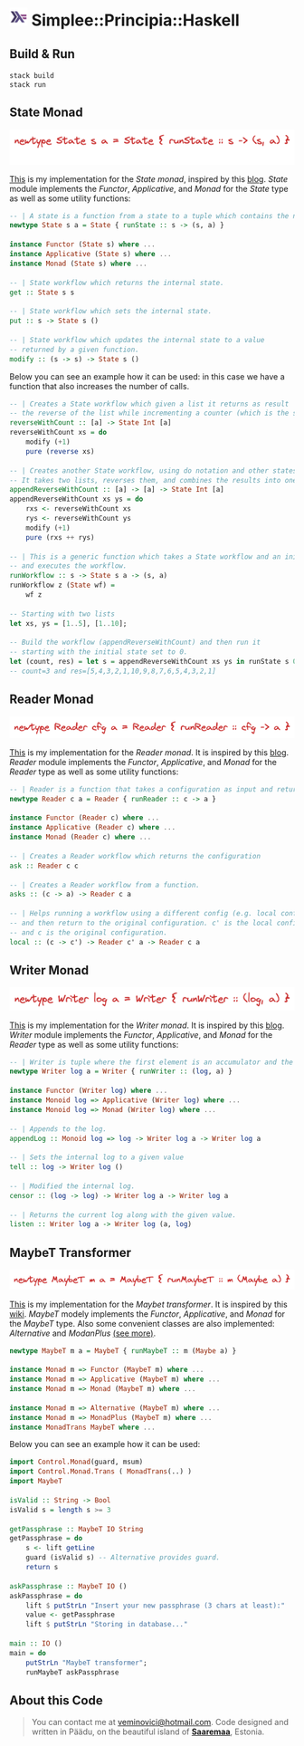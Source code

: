 # !["Haskell](./assets/images/haskell.png "Haskell") Simplee::Principia::Haskell

## Build & Run
```
stack build
stack run
```

## State Monad 

![State monad](./assets/images/state.png "State monad")

[This](https://github.com/veminovici/principia-hs/blob/master/src/State.hs) is my implementation for the *State monad*, inspired by this [blog](https://williamyaoh.com/posts/2020-07-12-deriving-state-monad.html).
*State* module implements the *Functor*, *Applicative*, and *Monad* for the *State* type as well as some utility functions:

```haskell
-- | A state is a function from a state to a tuple which contains the new state and returned value.
newtype State s a = State { runState :: s -> (s, a) }

instance Functor (State s) where ...
instance Applicative (State s) where ...
instance Monad (State s) where ...

-- | State workflow which returns the internal state.
get :: State s s

-- | State workflow which sets the internal state.
put :: s -> State s ()

-- | State workflow which updates the internal state to a value
-- returned by a given function.
modify :: (s -> s) -> State s () 
```

Below you can see an example how it can be used: in this case we have a function that also increases the number of calls.

```haskell
-- | Creates a State workflow which given a list it returns as result 
-- the reverse of the list while incrementing a counter (which is the state).
reverseWithCount :: [a] -> State Int [a]
reverseWithCount xs = do
    modify (+1)
    pure (reverse xs)

-- | Creates another State workflow, using do notation and other states.
-- It takes two lists, reverses them, and combines the results into one list.
appendReverseWithCount :: [a] -> [a] -> State Int [a]
appendReverseWithCount xs ys = do
    rxs <- reverseWithCount xs
    rys <- reverseWithCount ys
    modify (+1)
    pure (rxs ++ rys)

-- | This is a generic function which takes a State workflow and an initial state
-- and executes the workflow.
runWorkflow :: s -> State s a -> (s, a)
runWorkflow z (State wf) = 
    wf z

-- Starting with two lists
let xs, ys = [1..5], [1..10];

-- Build the workflow (appendReverseWithCount) and then run it
-- starting with the initial state set to 0.
let (count, res) = let s = appendReverseWithCount xs ys in runState s 0;
-- count=3 and res=[5,4,3,2,1,10,9,8,7,6,5,4,3,2,1]
```

## Reader Monad

![Reader monad](./assets/images/reader.png "Reader monad")

[This](https://github.com/veminovici/principia-hs/blob/master/src/Reader.hs) is my implementation for the *Reader monad*. It is inspired by this [blog](https://williamyaoh.com/posts/2020-07-19-deriving-reader-monad.html).
*Reader* module implements the *Functor*, *Applicative*, and *Monad* for the *Reader* type as well as some utility functions:

```haskell
-- | Reader is a function that takes a configuration as input and returns a value.
newtype Reader c a = Reader { runReader :: c -> a }

instance Functor (Reader c) where ...
instance Applicative (Reader c) where ...
instance Monad (Reader c) where ...

-- | Creates a Reader workflow which returns the configuration
ask :: Reader c c

-- | Creates a Reader workflow from a function.
asks :: (c -> a) -> Reader c a

-- | Helps running a workflow using a different config (e.g. local configuration)
-- and then return to the original configuration. c' is the local configuration
-- and c is the original configuration.
local :: (c -> c') -> Reader c' a -> Reader c a
```

## Writer Monad

![Writer monad](./assets/images/writer.png "Writer monad")

[This](https://github.com/veminovici/principia-hs/blob/master/src/Writer.hs) is my implementation for the *Writer monad*. It is inspired by this [blog](https://williamyaoh.com/posts/2020-07-26-deriving-writer-monad.html).
*Writer* module implements the *Functor*, *Applicative*, and *Monad* for the *Reader* type as well as some utility functions:

```haskell
-- | Writer is tuple where the first element is an accumulator and the second one is a returned value.
newtype Writer log a = Writer { runWriter :: (log, a) }

instance Functor (Writer log) where ...
instance Monoid log => Applicative (Writer log) where ...
instance Monoid log => Monad (Writer log) where ...

-- | Appends to the log.
appendLog :: Monoid log => log -> Writer log a -> Writer log a

-- | Sets the internal log to a given value
tell :: log -> Writer log ()

-- | Modified the internal log.
censor :: (log -> log) -> Writer log a -> Writer log a

-- | Returns the current log along with the given value.
listen :: Writer log a -> Writer log (a, log)
```

## MaybeT Transformer

![MaybeT trasformer](./assets/images/maybet.png "MaybeT trasformer")

[This](https://github.com/veminovici/principia-hs/blob/master/src/maybet.hs) is my implementation for the *Maybet transformer*. It is inspired by this [wiki](https://en.wikibooks.org/wiki/Haskell/Monad_transformers).
*MaybeT* modely implements the *Functor*, *Applicative*, and *Monad* for the *MaybeT* type. Also some convenient classes are also implemented: *Alternative* and *ModanPlus* [(see more)](https://en.m.wikibooks.org/wiki/Haskell/Alternative_and_MonadPlus).

```haskell
newtype MaybeT m a = MaybeT { runMaybeT :: m (Maybe a) }

instance Monad m => Functor (MaybeT m) where ...
instance Monad m => Applicative (MaybeT m) where ...
instance Monad m => Monad (MaybeT m) where ...

instance Monad m => Alternative (MaybeT m) where ...
instance Monad m => MonadPlus (MaybeT m) where ...
instance MonadTrans MaybeT where ...
```

Below you can see an example how it can be used:

```haskell
import Control.Monad(guard, msum)
import Control.Monad.Trans ( MonadTrans(..) )
import MaybeT

isValid :: String -> Bool
isValid s = length s >= 3

getPassphrase :: MaybeT IO String
getPassphrase = do 
    s <- lift getLine
    guard (isValid s) -- Alternative provides guard.
    return s

askPassphrase :: MaybeT IO ()
askPassphrase = do 
    lift $ putStrLn "Insert your new passphrase (3 chars at least):"
    value <- getPassphrase
    lift $ putStrLn "Storing in database..."

main :: IO ()
main = do
    putStrLn "MaybeT transformer";
    runMaybeT askPassphrase
```


## About this Code

> You can contact me at veminovici@hotmail.com. Code designed and written in Päädu, on the beautiful island of [**Saaremaa**](https://goo.gl/maps/DmB9ewY2R3sPGFnTA), Estonia.
